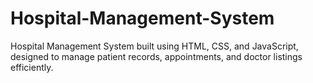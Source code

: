 # Hospital-Management-System
Hospital Management System built using HTML, CSS, and JavaScript, designed to manage patient records, appointments, and doctor listings efficiently.
